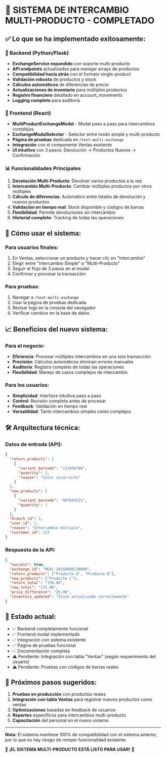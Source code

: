 # 🎉 SISTEMA DE INTERCAMBIO MULTI-PRODUCTO - COMPLETADO

## ✅ Lo que se ha implementado exitosamente:

### 🔧 Backend (Python/Flask)

- **ExchangeService expandido** con soporte multi-producto
- **API endpoints** actualizados para manejar arrays de productos
- **Compatibilidad hacia atrás** con el formato single-product
- **Validación robusta** de productos y stock
- **Cálculos automáticos** de diferencias de precio
- **Actualizaciones de inventario** para múltiples productos
- **Registro financiero** detallado en account_movements
- **Logging completo** para auditoría

### 🎨 Frontend (React)

- **MultiProductExchangeModal** - Modal paso a paso para intercambios complejos
- **ExchangeModalSelector** - Selector entre modo simple y multi-producto
- **Página de pruebas** dedicada en `/test-multi-exchange`
- **Integración** con el componente Ventas existente
- **UI intuitiva** con 3 pasos: Devolución → Productos Nuevos → Confirmación

### 📊 Funcionalidades Principales

1. **Devolución Multi-Producto**: Devolver varios productos a la vez
2. **Intercambio Multi-Producto**: Cambiar múltiples productos por otros múltiples
3. **Cálculo de diferencias**: Automático entre totales de devolución y nuevos productos
4. **Validación en tiempo real**: Stock disponible y códigos de barras
5. **Flexibilidad**: Permite devoluciones sin intercambio
6. **Historial completo**: Tracking de todas las operaciones

## 🚀 Cómo usar el sistema:

### Para usuarios finales:

1. En Ventas, seleccionar un producto y hacer clic en "Intercambio"
2. Elegir entre "Intercambio Simple" o "Multi-Producto"
3. Seguir el flujo de 3 pasos en el modal
4. Confirmar y procesar la transacción

### Para pruebas:

1. Navegar a `/test-multi-exchange`
2. Usar la página de pruebas dedicada
3. Revisar logs en la consola del navegador
4. Verificar cambios en la base de datos

## 📈 Beneficios del nuevo sistema:

### Para el negocio:

- **Eficiencia**: Procesar múltiples intercambios en una sola transacción
- **Precisión**: Cálculos automáticos eliminan errores manuales
- **Auditoría**: Registro completo de todas las operaciones
- **Flexibilidad**: Manejo de casos complejos de intercambio

### Para los usuarios:

- **Simplicidad**: Interface intuitiva paso a paso
- **Control**: Revisión completa antes de procesar
- **Feedback**: Validación en tiempo real
- **Versatilidad**: Tanto intercambios simples como complejos

## 🛠 Arquitectura técnica:

### Datos de entrada (API):

```json
{
  "return_products": [
    {
      "variant_barcode": "123456789",
      "quantity": 2,
      "reason": "Color incorrecto"
    }
  ],
  "new_products": [
    {
      "variant_barcode": "987654321",
      "quantity": 1
    }
  ],
  "branch_id": 1,
  "user_id": 1,
  "reason": "Intercambio múltiple",
  "customer_id": 123
}
```

### Respuesta de la API:

```json
{
  "success": true,
  "exchange_id": "MEXC-20250808120000",
  "return_products": ["Producto A", "Producto B"],
  "new_products": ["Producto C"],
  "return_total": "150.00",
  "new_total": "175.00",
  "price_difference": "25.00",
  "inventory_updated": "Stock actualizado correctamente"
}
```

## 🎯 Estado actual:

- ✅ Backend completamente funcional
- ✅ Frontend modal implementado
- ✅ Integración con sistema existente
- ✅ Página de pruebas funcional
- ✅ Documentación completa
- ⚠️ Pendiente: Integración con tabla "Ventas" (según requerimiento del usuario)
- ⚠️ Pendiente: Pruebas con códigos de barras reales

## 🔄 Próximos pasos sugeridos:

1. **Pruebas en producción** con productos reales
2. **Integración con tabla Ventas** para registrar nuevos productos como ventas
3. **Optimizaciones** basadas en feedback de usuarios
4. **Reportes** específicos para intercambios multi-producto
5. **Capacitación** del personal en el nuevo sistema

---

**Nota**: El sistema mantiene 100% de compatibilidad con el sistema anterior, por lo que no hay riesgo de romper funcionalidad existente.

🎉 **¡EL SISTEMA MULTI-PRODUCTO ESTÁ LISTO PARA USAR!** 🎉
